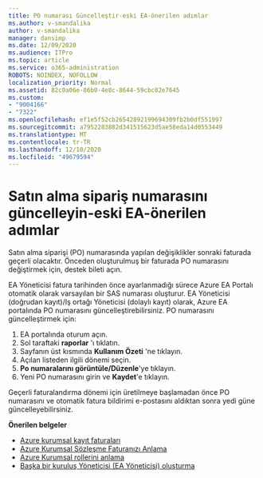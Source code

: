 ```yaml
---
title: PO numarası Güncelleştir-eski EA-önerilen adımlar
ms.author: v-smandalika
author: v-smandalika
manager: dansimp
ms.date: 12/09/2020
ms.audience: ITPro
ms.topic: article
ms.service: o365-administration
ROBOTS: NOINDEX, NOFOLLOW
localization_priority: Normal
ms.assetid: 82c0a06e-86b0-4e8c-8644-59cbc02e7645
ms.custom:
- "9004166"
- "7322"
ms.openlocfilehash: ef1e5f52cb26542892199694309fb2b0df551997
ms.sourcegitcommit: a7952283882d341515623d5ae58eda14d0553449
ms.translationtype: MT
ms.contentlocale: tr-TR
ms.lasthandoff: 12/10/2020
ms.locfileid: "49679594"
---
```

# <a name="update-purchase-order-number---legacy-ea---recommended-steps"></a>Satın alma sipariş numarasını güncelleyin-eski EA-önerilen adımlar

Satın alma siparişi (PO) numarasında yapılan değişiklikler sonraki faturada geçerli olacaktır. Önceden oluşturulmuş bir faturada PO numarasını değiştirmek için, destek bileti açın. 

EA Yöneticisi fatura tarihinden önce ayarlanmadığı sürece Azure EA Portalı otomatik olarak varsayılan bir SAS numarası oluşturur. EA Yöneticisi (doğrudan kayıt)/Iş ortağı Yöneticisi (dolaylı kayıt) olarak, Azure EA portalında PO numarasını güncelleştirebilirsiniz. PO numarasını güncelleştirmek için:

1. EA portalında oturum açın.
2. Sol taraftaki **raporlar** 'ı tıklatın.
3. Sayfanın üst kısmında **Kullanım Özeti** 'ne tıklayın.
4. Açılan listeden ilgili dönemi seçin.
5. **Po numaralarını görüntüle/Düzenle**'ye tıklayın.
6. Yeni PO numarasını girin ve **Kaydet**'e tıklayın.

Geçerli faturalandırma dönemi için üretilmeye başlamadan önce PO numarasını ve otomatik fatura bildirimi e-postasını aldıktan sonra yedi güne güncelleyebilirsiniz. 

**Önerilen belgeler**

- [Azure kurumsal kayıt faturaları](https://docs.microsoft.com/azure/cost-management-billing/manage/ea-portal-enrollment-invoices) 
- [Azure Kurumsal Sözleşme Faturanızı Anlama](https://docs.microsoft.com/azure/cost-management-billing/understand/review-enterprise-agreement-bill)  
- [Azure Kurumsal rollerini anlama](https://docs.microsoft.com/azure/cost-management-billing/manage/understand-ea-roles#add-a-new-enterprise-administrator) 
- [Başka bir kuruluş Yöneticisi (EA Yöneticisi) oluşturma](https://docs.microsoft.com/azure/cost-management-billing/manage/ea-portal-administration#create-another-enterprise-administrator)
